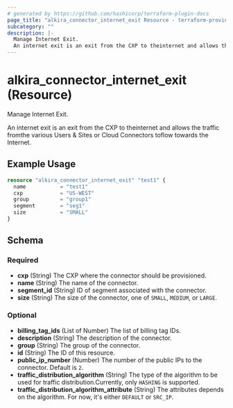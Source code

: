 ```yaml
---
# generated by https://github.com/hashicorp/terraform-plugin-docs
page_title: "alkira_connector_internet_exit Resource - terraform-provider-alkira"
subcategory: ""
description: |-
  Manage Internet Exit.
  An internet exit is an exit from the CXP to theinternet and allows the traffic fromthe various Users & Sites or Cloud Connectors toflow towards the Internet.
---
```


# alkira_connector_internet_exit (Resource)

Manage Internet Exit.

An internet exit is an exit from the CXP to theinternet and allows the traffic fromthe various Users & Sites or Cloud Connectors toflow towards the Internet.

## Example Usage

```terraform
resource "alkira_connector_internet_exit" "test1" {
  name           = "test1"
  cxp            = "US-WEST"
  group          = "group1"
  segment        = "seg1"
  size           = "SMALL"
}
```

<!-- schema generated by tfplugindocs -->
## Schema

### Required

- **cxp** (String) The CXP where the connector should be provisioned.
- **name** (String) The name of the connector.
- **segment_id** (String) ID of segment associated with the connector.
- **size** (String) The size of the connector, one of `SMALL`, `MEDIUM`, or `LARGE`.

### Optional

- **billing_tag_ids** (List of Number) The list of billing tag IDs.
- **description** (String) The description of the connector.
- **group** (String) The group of the connector.
- **id** (String) The ID of this resource.
- **public_ip_number** (Number) The number of the public IPs to the connector. Default is `2`.
- **traffic_distribution_algorithm** (String) The type of the algorithm to be used for traffic distribution.Currently, only `HASHING` is supported.
- **traffic_distribution_algorithm_attribute** (String) The attributes depends on the algorithm. For now, it's either `DEFAULT` or `SRC_IP`.


